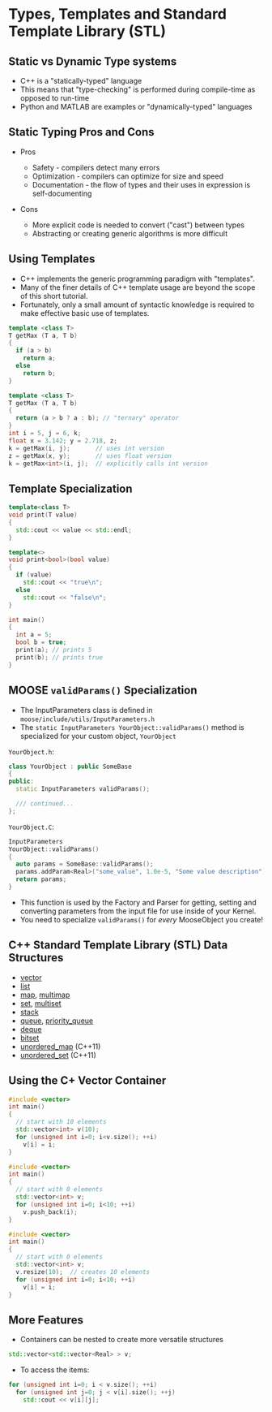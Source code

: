 # Types, Templates and Standard Template Library (STL)

[](---)

## Static vs Dynamic Type systems

- C++ is a "statically-typed" language
- This means that "type-checking" is performed during compile-time as opposed to run-time
- Python and MATLAB are examples or "dynamically-typed" languages

[](---)

## Static Typing Pros and Cons

- Pros

  - Safety - compilers detect many errors
  - Optimization - compilers can optimize for size and speed
  - Documentation - the flow of types and their uses in expression is self-documenting

- Cons

  - More explicit code is needed to convert ("cast") between types
  - Abstracting or creating generic algorithms is more difficult

[](---)

## Using Templates

- C++ implements the generic programming paradigm with "templates".
- Many of the finer details of C++ template usage are beyond the scope of this short tutorial.
- Fortunately, only a small amount of syntactic knowledge is required to make effective basic use of templates.

```cpp
template <class T>
T getMax (T a, T b)
{
  if (a > b)
    return a;
  else
    return b;
}
```

```cpp
template <class T>
T getMax (T a, T b)
{
  return (a > b ? a : b); // "ternary" operator
}
int i = 5, j = 6, k;
float x = 3.142; y = 2.718, z;
k = getMax(i, j);       // uses int version
z = getMax(x, y);       // uses float version
k = getMax<int>(i, j);  // explicitly calls int version
```

[](---)

## Template Specialization

```cpp
template<class T>
void print(T value)
{
  std::cout << value << std::endl;
}

template<>
void print<bool>(bool value)
{
  if (value)
    std::cout << "true\n";
  else
    std::cout << "false\n";
}
```

```cpp
int main()
{
  int a = 5;
  bool b = true;
  print(a); // prints 5
  print(b); // prints true
}
```

[](---)

## MOOSE `validParams()` Specialization

- The InputParameters class is defined in `moose/include/utils/InputParameters.h`
- The `static InputParameters YourObject::validParams()` method is specialized for your custom object, `YourObject`

`YourObject.h`:

```cpp
class YourObject : public SomeBase
{
public:
  static InputParameters validParams();

  /// continued...
};
```

`YourObject.C`:

```cpp
InputParameters
YourObject::validParams()
{
  auto params = SomeBase::validParams();
  params.addParam<Real>("some_value", 1.0e-5, "Some value description");
  return params;
}
```

- This function is used by the Factory and Parser for getting, setting and converting parameters from the input file for use inside of your Kernel.
- You need to specialize `validParams()` for *every* MooseObject you create!

[](---)

## C++ Standard Template Library (STL) Data Structures

- [vector](http://www.cplusplus.com/reference/vector/vector/)
- [list](http://www.cplusplus.com/reference/list/list/)
- [map](http://www.cplusplus.com/reference/map/map/), [multimap](http://www.cplusplus.com/reference/map/multimap)
- [set](http://www.cplusplus.com/reference/set/set/), [multiset](http://www.cplusplus.com/reference/set/set)
- [stack](http://www.cplusplus.com/reference/stack/stack/)
- [queue](http://www.cplusplus.com/reference/queue/queue/), [priority_queue](https://cplusplus.com/reference/queue/priority_queue/)
- [deque](http://www.cplusplus.com/reference/deque/deque/)
- [bitset](http://www.cplusplus.com/reference/bitset/bitset/)
- [unordered_map](https://cplusplus.com/reference/unordered_map/unordered_map/) (C++11)
- [unordered_set](https://cplusplus.com/reference/unordered_set/unordered_set/) (C++11)

[](---)

## Using the C+ Vector Container

```cpp
#include <vector>
int main()
{
  // start with 10 elements
  std::vector<int> v(10);
  for (unsigned int i=0; i<v.size(); ++i)
    v[i] = i;
}
```

```cpp
#include <vector>
int main()
{
  // start with 0 elements
  std::vector<int> v;
  for (unsigned int i=0; i<10; ++i)
    v.push_back(i);
}
```

```cpp
#include <vector>
int main()
{
  // start with 0 elements
  std::vector<int> v;
  v.resize(10);  // creates 10 elements
  for (unsigned int i=0; i<10; ++i)
    v[i] = i;
}
```

[](---)

## More Features

- Containers can be nested to create more versatile structures

```cpp
std::vector<std::vector<Real> > v;
```

- To access the items:

```cpp
for (unsigned int i=0; i < v.size(); ++i)
  for (unsigned int j=0; j < v[i].size(); ++j)
    std::cout << v[i][j];
```
